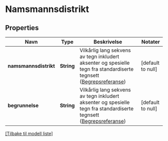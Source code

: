 # Namsmannsdistrikt

## Properties

| Navn                  | Type       | Beskrivelse                                                                                                                                                                                    | Notater           |
|-----------------------|------------|------------------------------------------------------------------------------------------------------------------------------------------------------------------------------------------------|-------------------|
| **namsmannsdistrikt** | **String** | Vilkårlig lang sekvens av tegn inkludert aksenter og spesielle tegn fra standardiserte tegnsett ([Begrepsreferanse](https://data.skatteetaten.no/begrep/20b52af3-9fe1-11e5-a9f8-e4115b280940)) | [default to null] |
| **begrunnelse**       | **String** | Vilkårlig lang sekvens av tegn inkludert aksenter og spesielle tegn fra standardiserte tegnsett ([Begrepsreferanse](https://data.skatteetaten.no/begrep/20b52af3-9fe1-11e5-a9f8-e4115b280940)) | [default to null] |

[[Tilbake til modell liste]](../index.md)

